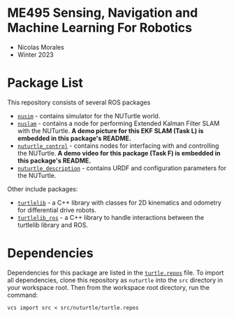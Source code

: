 # ME495 Sensing, Navigation and Machine Learning For Robotics
* Nicolas Morales
* Winter 2023

# Package List
This repository consists of several ROS packages
- [`nusim`](nusim) - contains simulator for the NUTurtle world.
- [`nuslam`](nuslam) - contains a node for performing Extended Kalman Filter SLAM with the NUTurtle. **A demo picture for this EKF SLAM (Task L) is embedded in this package's README.**
- [`nuturtle_control`](nuturtle_control) - contains nodes for interfacing with and controlling the NUTurtle. **A demo video for this package (Task F) is embedded in this package's README.**
- [`nuturtle_description`](nuturtle_description) - contains URDF and configuration parameters for the NUTurtle.


Other include packages:
- [`turtlelib`](turtlelib) - a C++ library with classes for 2D kinematics and odometry for differential drive robots.
- [`turtlelib_ros`](turtlelib_ros) - a C++ library to handle interactions between the turtlelib library and ROS.

# Dependencies
Dependencies for this package are listed in the [`turtle.repos`](turtle.repos) file. To import all dependencies, clone this repository as `nuturtle` into the `src` directory in your workspace root. Then from the workspace root directory, run the command:
```
vcs import src < src/nuturtle/turtle.repos
```

